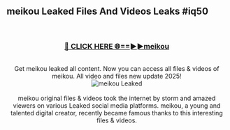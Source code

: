 ## meikou Leaked Files And Videos Leaks #iq50
<br>
<div align="center">
<h3><a href="https://watchclip.my.id/meikou" rel="nofollow">🔴 CLICK HERE 🌐==►►meikou</a></h3>
<br>
Get meikou leaked all content. Now you can access all files & videos of meikou. All video and files new update 2025!
<br>
<a href="https://watchclip.my.id/meikou" rel="nofollow" data-target="animated-image.originalLink"><img src="https://i.ibb.co.com/WyWwxjT/player-gif2.gif" alt="meikou Leaked" style="max-width: 100%; display: inline-block;" data-target="animated-image.originalImage"></a>
<br><br>
meikou original files & videos took the internet by storm and amazed viewers on various Leaked social media platforms. meikou, a young and talented digital creator, recently became famous thanks to this interesting files & videos.
</div>
<br>